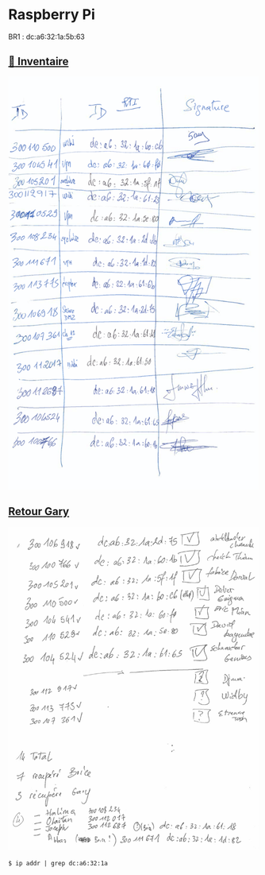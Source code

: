# Raspberry Pi

BR1 : dc:a6:32:1a:5b:63


## [:strawberry: Inventaire](images/19121615_50_24.pdf)
<img src="images/19121615_50_24.png" width="" heigth=""></img>

## [Retour Gary](images/IMG_20200515_145043.jpg)

<img src="images/20061017_13_59.png" width="" heigth=""></img>


```
$ ip addr | grep dc:a6:32:1a
```

